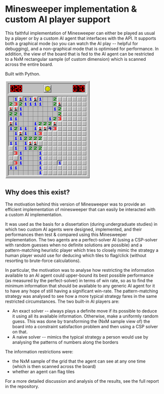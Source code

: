 # Minesweeper implementation & custom AI player support

This faithful implementation of Minesweeper can either be played as usual by a player or by a custom AI agent that interfaces with the API. It supports both a graphical mode (so you can watch the AI play -- helpful for debugging), and a non-graphical mode that is optimised for performance.
In addition, the view of the board that is fed to the AI agent can be restricted to a NxM rectangular sample (of custom dimension) which is scanned across the entire board.

Built with Python.

![](minesweeper-demo.png)

## Why does this exist?
The motivation behind this version of Minesweeper was to provide an efficient implementation of minesweeper that can easily be interacted with a custom AI implementation.

It was used as the basis for a dissertation (during undergraduate studies) in which two custom AI agents were designed, implemented, and their performances then test & compared using this Minesweeper implementation. The two agents are a perfect-solver AI (using a CSP-solver with random guesses when no definite solutions are possible) and a pattern-matching heuristic player which tries to closely mimic the strategy a human player would use for deducing which tiles to flag/click (without resorting to brute-force calculations).

In particular, the motivation was to analyse how restricting the information available to an AI agent could upper-bound its best possible performance (as measured by the perfect-solver) in terms of win rate, so as to find the minimum information that should be available to any generic AI agent for it to have any hope of still having a significant win-rate. The pattern-matching strategy was analysed to see how a more typical strategy fares in the same restricted circumstances.
The two built-in AI players are:
- An exact solver -- always plays a definite move if its possible to deduce it using all its available information. Otherwise, make a uniformly random guess. This was done by transforming the (NxM sample view of) the board into a constraint satisfaction problem and then using a CSP solver on that.
- A naive solver -- mimics the typical strategy a person would use by analysing the patterns of numbers along the borders

The information restrictions were:
- the NxM sample of the grid that the agent can see at any one time (which is then scanned across the board)
- whether an agent can flag tiles

For a more detailed discussion and analysis of the results, see the full report in the repository.
